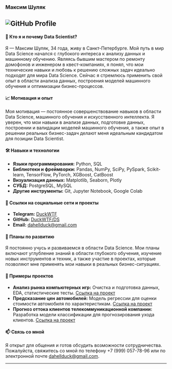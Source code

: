 ### Максим Шуляк

![GitHub Profile](https://i.ibb.co/S5bXq28/photo-2024-12-17-11-05-40.png) 
---
#### 🎯 Кто я и почему Data Scientist?

Я — Максим Шуляк, 34 года, живу в Санкт-Петербурге. Мой путь в мир Data Science начался с глубокого интереса к анализу данных и машинному обучению. Являясь бывшим мастером по ремонту домофонов и инженером в квест-компаниях, я понял, что мои технические навыки и любовь к решению сложных задач идеально подходят для мира Data Science. Сейчас я стремлюсь применить свой опыт в области анализа данных, построения моделей машинного обучения и оптимизации бизнес-процессов.

#### 📈 Мотивация и опыт

Моя мотивация — постоянное совершенствование навыков в области Data Science, машинного обучения и искусственного интеллекта. Я уверен, что мои навыки в анализе данных, подготовке данных, построении и валидации моделей машинного обучения, а также опыт в решении реальных бизнес-задач делают меня идеальным кандидатом для позиции Data Scientist.

#### 🛠️ Навыки и технологии

- **Языки программирования:** Python, SQL
- **Библиотеки и фреймворки:** Pandas, NumPy, SciPy, PySpark, Scikit-learn, TensorFlow, PyTorch, XGBoost, CatBoost
- **Визуализация данных:** Matplotlib, Seaborn, Plotly
- **СУБД:** PostgreSQL, MySQL
- **Другие инструменты:** Git, Jupyter Notebook, Google Colab

#### 🔗 Ссылки на социальные сети и проекты

- **Telegram:** [DuckWTF](https://t.me/DuckWTF)
- **GitHub:** [DuckWTF/DS](https://github.com/DuckWTF/DS)
- **Email:** dahellduck@gmail.com

#### 🌱 Планы по развитию

Я постоянно учусь и развиваемся в области Data Science. Мои планы включают углубление знаний в области глубокого обучения, изучение новых инструментов и техник, а также участие в проектах, которые позволяют мне применять мои навыки в реальных бизнес-ситуациях.

#### 🚀 Примеры проектов

- **Анализ рынка компьютерных игр:** Очистка и подготовка данных, EDA, статистические тесты. [Ссылка на проект](https://github.com/DuckWTF/DS/blob/master/games/games.ipynb)
- **Предсказание цен автомобилей:** Модель регрессии для оценки стоимости автомобиля по характеристикам. [Ссылка на проект](https://github.com/DuckWTF/DS/blob/master/car_price/car_price.ipynb)
- **Прогноз оттока клиентов телекоммуникационной компании:** Разработка модели классификации для прогнозирования ухода клиентов. [Ссылка на проект](https://github.com/DuckWTF/DS/blob/master/churn_prediction/churn_prediction.ipynb)

#### 📫 Связь со мной

Я открыт для общения и готов обсудить возможности сотрудничества. Пожалуйста, свяжитесь со мной по телефону +7 (999) 057-78-96 или по электронной почте dahellduck@gmail.com.

---

